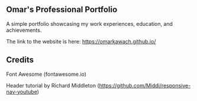 ## Omar's Professional Portfolio

A simple portfolio showcasing my work experiences, education, and achievements.

The link to the website is here: https://omarkawach.github.io/

## Credits

Font Awesome (fontawesome.io)

Header tutorial by Richard Middleton (https://github.com/Middi/responsive-nav-youtube)